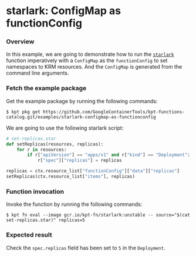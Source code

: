 # starlark: ConfigMap as functionConfig

### Overview

In this example, we are going to demonstrate how to run the [`starlark`]
function imperatively with a `ConfigMap` as the `functionConfig` to set
namespaces to KRM resources. And the `ConfigMap` is generated from the command
line arguments.

### Fetch the example package

Get the example package by running the following commands:

```shell
$ kpt pkg get https://github.com/GoogleContainerTools/kpt-functions-catalog.git/examples/starlark-configmap-as-functionconfig
```

We are going to use the following starlark script:

```python
# set-replicas.star
def setReplicas(resources, replicas):
    for r in resources:
        if r["apiVersion"] == "apps/v1" and r["kind"] == "Deployment":
            r["spec"]["replicas"] = replicas

replicas = ctx.resource_list["functionConfig"]["data"]["replicas"]
setReplicas(ctx.resource_list["items"], replicas)
```

### Function invocation

Invoke the function by running the following commands:

```shell
$ kpt fn eval --image gcr.io/kpt-fn/starlark:unstable -- source="$(cat set-replicas.star)" replicas=5
```

### Expected result

Check the `spec.replicas` field has been set to `5` in the `Deployment`.

[`starlark`]: https://catalog.kpt.dev/starlark/v0.1/
